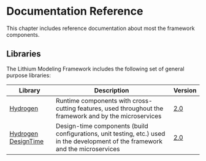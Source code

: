 # Documentation Reference

This chapter includes reference documentation about most the framework components.

## Libraries

The Lithium Modeling Framework includes the following set of general purpose libraries:

| Library | Description | Version |
| - | - | - |
| [Hydrogen](./hydrogen-2.0/README.md) | Runtime components with cross-cutting features, used throughout the framework and by the microservices | [2.0](./hydrogen-2.0/README.md) |
| [Hydrogen DesignTime](./hydrogen-designtime-2.0/README.md) | Design-time components (build configurations, unit testing, etc.) used in the development of the framework and the microservices | [2.0](./hydrogen-designtime-2.0/README.md) |
